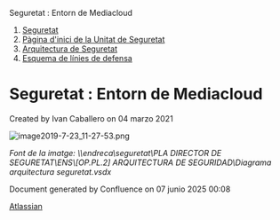 Seguretat : Entorn de Mediacloud  

1.  [Seguretat](index.md)
2.  [Pàgina d'inici de la Unitat de Seguretat](15368362.md)
3.  [Arquitectura de Seguretat](Arquitectura-de-Seguretat_24216213.md)
4.  [Esquema de línies de defensa](24216216.md)

Seguretat : Entorn de Mediacloud
================================

Created by Ivan Caballero on 04 marzo 2021

![image2019-7-23_11-27-53.png](https://intranet.aoc.cat/download/attachments/24216216/image2019-7-23_11-27-53.png?version=1&modificationDate=1563874090266&api=v2)

  

_Font de la imatge: \\\\endreca\\seguretat\\PLA DIRECTOR DE SEGURETAT\\ENS\\\[OP.PL.2\] ARQUITECTURA DE SEGURIDAD\\Diagrama arquitectura seguretat.vsdx_

Document generated by Confluence on 07 junio 2025 00:08

[Atlassian](http://www.atlassian.com/)